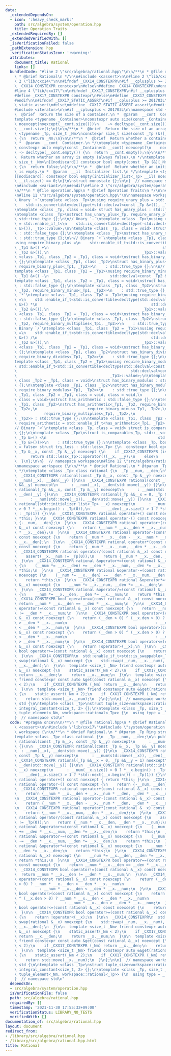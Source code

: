 ```yaml
---
data:
  _extendedDependsOn:
  - icon: ':heavy_check_mark:'
    path: src/algebra/system/operation.hpp
    title: Operation Traits
  _extendedRequiredBy: []
  _extendedVerifiedWith: []
  _isVerificationFailed: false
  _pathExtension: hpp
  _verificationStatusIcon: ':warning:'
  attributes:
    document_title: Rational
    links: []
  bundledCode: "#line 2 \"src/algebra/rational.hpp\"\n\n/**\n * @file rational.hpp\n\
    \ * @brief Rational\n */\n\n#include <cassert>\n\n#line 2 \"lib/cxx17\"\n\n#line\
    \ 2 \"lib/cxx14\"\n\n#ifndef _CXX14_CONSTEXPR\n#if __cplusplus >= 201402L\n#define\
    \ _CXX14_CONSTEXPR constexpr\n#else\n#define _CXX14_CONSTEXPR\n#endif\n#endif\n\
    #line 4 \"lib/cxx17\"\n\n#ifndef _CXX17_CONSTEXPR\n#if __cplusplus >= 201703L\n\
    #define _CXX17_CONSTEXPR constexpr\n#else\n#define _CXX17_CONSTEXPR\n#endif\n\
    #endif\n\n#ifndef _CXX17_STATIC_ASSERT\n#if __cplusplus >= 201703L\n#define _CXX17_STATIC_ASSERT\
    \ static_assert\n#else\n#define _CXX17_STATIC_ASSERT assert\n#endif\n#endif\n\n\
    #include <iterator>\n\n#if __cplusplus < 201703L\n\nnamespace std {\n\n/**\n *\
    \  @brief  Return the size of a container.\n *  @param  __cont  Container.\n */\n\
    template <typename _Container>\nconstexpr auto size(const _Container& __cont)\
    \ noexcept(noexcept(__cont.size()))\n    -> decltype(__cont.size()) {\n  return\
    \ __cont.size();\n}\n\n/**\n *  @brief  Return the size of an array.\n */\ntemplate\
    \ <typename _Tp, size_t _Nm>\nconstexpr size_t size(const _Tp (&)[_Nm]) noexcept\
    \ {\n  return _Nm;\n}\n\n/**\n *  @brief  Return whether a container is empty.\n\
    \ *  @param  __cont  Container.\n */\ntemplate <typename _Container>\n[[nodiscard]]\
    \ constexpr auto empty(const _Container& __cont) noexcept(\n    noexcept(__cont.empty()))\
    \ -> decltype(__cont.empty()) {\n  return __cont.empty();\n}\n\n/**\n *  @brief\
    \  Return whether an array is empty (always false).\n */\ntemplate <typename _Tp,\
    \ size_t _Nm>\n[[nodiscard]] constexpr bool empty(const _Tp (&)[_Nm]) noexcept\
    \ {\n  return false;\n}\n\n/**\n *  @brief  Return whether an initializer_list\
    \ is empty.\n *  @param  __il  Initializer list.\n */\ntemplate <typename _Tp>\n\
    [[nodiscard]] constexpr bool empty(initializer_list<_Tp> __il) noexcept {\n  return\
    \ __il.size() == 0;\n}\n\nstruct monostate {};\n\n}  // namespace std\n\n#else\n\
    \n#include <variant>\n\n#endif\n#line 2 \"src/algebra/system/operation.hpp\"\n\
    \n/**\n * @file operation.hpp\n * @brief Operation Traits\n */\n\n#include <type_traits>\n\
    \n#line 11 \"src/algebra/system/operation.hpp\"\n\nnamespace workspace {\n\n//\
    \ Unary `+`\ntemplate <class _Tp>\nusing require_unary_plus = std::enable_if_t<\n\
    \    std::is_convertible<decltype(+std::declval<const _Tp &>()), _Tp>::value>;\n\
    \ntemplate <class _Tp, class = void> struct has_unary_plus : std::false_type {};\n\
    \ntemplate <class _Tp>\nstruct has_unary_plus<_Tp, require_unary_plus<_Tp>> :\
    \ std::true_type {};\n\n// Unary `-`\ntemplate <class _Tp>\nusing require_unary_minus\
    \ = std::enable_if_t<\n    std::is_convertible<decltype(-std::declval<const _Tp\
    \ &>()), _Tp>::value>;\n\ntemplate <class _Tp, class = void> struct has_unary_minus\
    \ : std::false_type {};\n\ntemplate <class _Tp>\nstruct has_unary_minus<_Tp, require_unary_minus<_Tp>>\
    \ : std::true_type {};\n\n// Binary `+`\ntemplate <class _Tp1, class _Tp2 = _Tp1>\n\
    using require_binary_plus =\n    std::enable_if_t<std::is_convertible<decltype(std::declval<const\
    \ _Tp1 &>() +\n                                                  std::declval<const\
    \ _Tp2 &>()),\n                                         _Tp1>::value>;\n\ntemplate\
    \ <class _Tp1, class _Tp2 = _Tp1, class = void>\nstruct has_binary_plus : std::false_type\
    \ {};\n\ntemplate <class _Tp1, class _Tp2>\nstruct has_binary_plus<_Tp1, _Tp2,\
    \ require_binary_plus<_Tp1, _Tp2>>\n    : std::true_type {};\n\n// Binary `-`\n\
    template <class _Tp1, class _Tp2 = _Tp1>\nusing require_binary_minus =\n    std::__void_t<decltype(std::declval<const\
    \ _Tp1 &>() -\n                           std::declval<const _Tp2 &>())>;\n\n\
    template <class _Tp1, class _Tp2 = _Tp1, class = void>\nstruct has_binary_minus\
    \ : std::false_type {};\n\ntemplate <class _Tp1, class _Tp2>\nstruct has_binary_minus<_Tp1,\
    \ _Tp2, require_binary_minus<_Tp1, _Tp2>>\n    : std::true_type {};\n\n// Binary\
    \ `*`\ntemplate <class _Tp1, class _Tp2 = _Tp1>\nusing require_binary_multiplies\
    \ =\n    std::enable_if_t<std::is_convertible<decltype(std::declval<const _Tp1\
    \ &>() *\n                                                  std::declval<const\
    \ _Tp2 &>()),\n                                         _Tp1>::value>;\n\ntemplate\
    \ <class _Tp1, class _Tp2 = _Tp1, class = void>\nstruct has_binary_multiplies\
    \ : std::false_type {};\n\ntemplate <class _Tp1, class _Tp2>\nstruct has_binary_multiplies<_Tp1,\
    \ _Tp2, require_binary_multiplies<_Tp1, _Tp2>>\n    : std::true_type {};\n\n//\
    \ Binary `/`\ntemplate <class _Tp1, class _Tp2 = _Tp1>\nusing require_binary_divides\
    \ =\n    std::enable_if_t<std::is_convertible<decltype(std::declval<const _Tp1\
    \ &>() /\n                                                  std::declval<const\
    \ _Tp2 &>()),\n                                         _Tp1>::value>;\n\ntemplate\
    \ <class _Tp1, class _Tp2 = _Tp1, class = void>\nstruct has_binary_divides : std::false_type\
    \ {};\n\ntemplate <class _Tp1, class _Tp2>\nstruct has_binary_divides<_Tp1, _Tp2,\
    \ require_binary_divides<_Tp1, _Tp2>>\n    : std::true_type {};\n\n// Binary `%`\n\
    template <class _Tp1, class _Tp2 = _Tp1>\nusing require_binary_modulus =\n   \
    \ std::enable_if_t<std::is_convertible<decltype(std::declval<const _Tp1 &>() %\n\
    \                                                  std::declval<const _Tp2 &>()),\n\
    \                                         _Tp1>::value>;\n\ntemplate <class _Tp1,\
    \ class _Tp2 = _Tp1, class = void>\nstruct has_binary_modulus : std::false_type\
    \ {};\n\ntemplate <class _Tp1, class _Tp2>\nstruct has_binary_modulus<_Tp1, _Tp2,\
    \ require_binary_modulus<_Tp1, _Tp2>>\n    : std::true_type {};\n\ntemplate <class\
    \ _Tp1, class _Tp2 = _Tp1, class = void, class = void,\n          class = void,\
    \ class = void>\nstruct has_arithmetic : std::false_type {};\n\ntemplate <class\
    \ _Tp1, class _Tp2>\nstruct has_arithmetic<_Tp1, _Tp2, require_binary_plus<_Tp1,\
    \ _Tp2>,\n                      require_binary_minus<_Tp1, _Tp2>,\n          \
    \            require_binary_multiplies<_Tp1, _Tp2>,\n                      require_binary_divides<_Tp1,\
    \ _Tp2>> : std::true_type {};\n\ntemplate <class _Tp1, class _Tp2 = _Tp1>\nusing\
    \ require_arithmetic = std::enable_if_t<has_arithmetic<_Tp1, _Tp2>::value>;\n\n\
    // Binary `<`\ntemplate <class _Tp, class = void> struct is_comparable : std::false_type\
    \ {};\n\ntemplate <class _Tp>\nstruct is_comparable<_Tp, std::__void_t<decltype(std::declval<const\
    \ _Tp &>() <\n                                                 std::declval<const\
    \ _Tp &>())>>\n    : std::true_type {};\n\ntemplate <class _Tp, bool _Default\
    \ = false> struct try_less : std::less<_Tp> {\n  constexpr bool operator()(const\
    \ _Tp &__x, const _Tp &__y) noexcept {\n    if _CXX17_CONSTEXPR (is_comparable<_Tp>::value)\n\
    \      return std::less<_Tp>::operator()(__x, __y);\n    else\n      return _Default;\n\
    \  }\n};\n\n}  // namespace workspace\n#line 12 \"src/algebra/rational.hpp\"\n\
    \nnamespace workspace {\n\n/**\n * @brief Rational.\n * @tparam _Tp Ring structure\n\
    \ */\ntemplate <class _Tp> class rational {\n  _Tp __num, __den;\n\n public:\n\
    \  _CXX14_CONSTEXPR rational(const _Tp &__x, const _Tp &__y) noexcept\n      :\
    \ __num(__x), __den(__y) {}\n\n  _CXX14_CONSTEXPR rational(const _Tp &__x, _Tp\
    \ &&__y) noexcept\n      : __num(__x), __den(std::move(__y)) {}\n\n  _CXX14_CONSTEXPR\
    \ rational(_Tp &&__x, const _Tp &__y) noexcept\n      : __num(std::move(__x)),\
    \ __den(__y) {}\n\n  _CXX14_CONSTEXPR rational(_Tp &&__x = 0, _Tp &&__y = 1) noexcept\n\
    \      : __num(std::move(__x)), __den(std::move(__y)) {}\n\n  _CXX14_CONSTEXPR\
    \ rational(std::initializer_list<_Tp> __x) noexcept\n      : __num(__x.size()\
    \ > 0 ? *__x.begin() : _Tp(0)),\n        __den(__x.size() > 1 ? *std::next(__x.begin())\
    \ : _Tp(1)) {}\n\n  _CXX14_CONSTEXPR rational operator+() const noexcept { return\
    \ *this; }\n\n  _CXX14_CONSTEXPR rational operator-() const noexcept {\n    return\
    \ {-__num, __den};\n  }\n\n  _CXX14_CONSTEXPR rational operator+(const rational\
    \ &__x) const noexcept {\n    return {__num * __x.__den + __x.__num * __den, __den\
    \ * __x.__den};\n  }\n\n  _CXX14_CONSTEXPR rational operator-(const rational &__x)\
    \ const noexcept {\n    return {__num * __x.__den - __x.__num * __den, __den *\
    \ __x.__den};\n  }\n\n  _CXX14_CONSTEXPR rational operator*(const rational &__x)\
    \ const noexcept {\n    return {__num * __x.__num, __den * __x.__den};\n  }\n\n\
    \  _CXX14_CONSTEXPR rational operator/(const rational &__x) const noexcept {\n\
    \    assert(__x.__num != _Tp(0));\n    return {__num * __x.__den, __den * __x.__num};\n\
    \  }\n\n  _CXX14_CONSTEXPR rational &operator+=(const rational &__x) noexcept\
    \ {\n    (__num *= __x.__den) += __den * __x.__num, __den *= __x.__den;\n    return\
    \ *this;\n  }\n\n  _CXX14_CONSTEXPR rational &operator-=(const rational &__x)\
    \ noexcept {\n    (__num *= __x.__den) -= __den * __x.__num, __den *= __x.__den;\n\
    \    return *this;\n  }\n\n  _CXX14_CONSTEXPR rational &operator*=(const rational\
    \ &__x) noexcept {\n    __num *= __x.__num, __den *= __x.__den;\n    return *this;\n\
    \  }\n\n  _CXX14_CONSTEXPR rational &operator/=(const rational &__x) noexcept\
    \ {\n    __num *= __x.__den, __den *= __x.__num;\n    return *this;\n  }\n\n \
    \ _CXX14_CONSTEXPR bool operator==(const rational &__x) const noexcept {\n   \
    \ return __num * __x.__den == __den * __x.__num;\n  }\n\n  _CXX14_CONSTEXPR bool\
    \ operator!=(const rational &__x) const noexcept {\n    return __num * __x.__den\
    \ != __den * __x.__num;\n  }\n\n  _CXX14_CONSTEXPR bool operator<(const rational\
    \ &__x) const noexcept {\n    return (__den > 0) ^ (__x.den > 0) ? __num * __x.__den\
    \ > __den * __x.__num\n                                       : __num * __x.__den\
    \ < __den * __x.__num;\n  }\n\n  _CXX14_CONSTEXPR bool operator>(const rational\
    \ &__x) const noexcept {\n    return (__den > 0) ^ (__x.den > 0) ? __num * __x.__den\
    \ < __den * __x.__num\n                                       : __num * __x.__den\
    \ > __den * __x.__num;\n  }\n\n  _CXX14_CONSTEXPR bool operator<=(const rational\
    \ &__x) const noexcept {\n    return !operator>(__x);\n  }\n\n  _CXX14_CONSTEXPR\
    \ bool operator>=(const rational &__x) const noexcept {\n    return !operator<(__x);\n\
    \  }\n\n  _CXX14_CONSTEXPR\n  std::enable_if_t<std::is_swappable<_Tp>::value>\
    \ swap(rational &__x) noexcept {\n    std::swap(__num, __x.__num), std::swap(__den,\
    \ __x.__den);\n  }\n\n  template <size_t _Nm> friend constexpr auto &get(rational\
    \ &__x) noexcept {\n    static_assert(_Nm < 2);\n    if _CXX17_CONSTEXPR (_Nm)\
    \ return __x.__den;\n    return __x.__num;\n  }\n\n  template <size_t _Nm>\n \
    \ friend constexpr const auto &get(const rational &__x) noexcept {\n    static_assert(_Nm\
    \ < 2);\n    if _CXX17_CONSTEXPR (_Nm) return __x.__den;\n    return __x.__num;\n\
    \  }\n\n  template <size_t _Nm> friend constexpr auto &&get(rational &&__x) noexcept\
    \ {\n    static_assert(_Nm < 2);\n    if _CXX17_CONSTEXPR (_Nm) return std::move(__x.__den);\n\
    \    return std::move(__x.__num);\n  }\n};\n\n}  // namespace workspace\n\nnamespace\
    \ std {\n\ntemplate <class _Tp>\nstruct tuple_size<workspace::rational<_Tp>> :\
    \ integral_constant<size_t, 2> {};\n\ntemplate <class _Tp, size_t _Nm>\nstruct\
    \ tuple_element<_Nm, workspace::rational<_Tp>> {\n  using type = _Tp;\n};\n\n\
    }  // namespace std\n"
  code: "#pragma once\n\n/**\n * @file rational.hpp\n * @brief Rational\n */\n\n#include\
    \ <cassert>\n\n#include \"lib/cxx17\"\n#include \"system/operation.hpp\"\n\nnamespace\
    \ workspace {\n\n/**\n * @brief Rational.\n * @tparam _Tp Ring structure\n */\n\
    template <class _Tp> class rational {\n  _Tp __num, __den;\n\n public:\n  _CXX14_CONSTEXPR\
    \ rational(const _Tp &__x, const _Tp &__y) noexcept\n      : __num(__x), __den(__y)\
    \ {}\n\n  _CXX14_CONSTEXPR rational(const _Tp &__x, _Tp &&__y) noexcept\n    \
    \  : __num(__x), __den(std::move(__y)) {}\n\n  _CXX14_CONSTEXPR rational(_Tp &&__x,\
    \ const _Tp &__y) noexcept\n      : __num(std::move(__x)), __den(__y) {}\n\n \
    \ _CXX14_CONSTEXPR rational(_Tp &&__x = 0, _Tp &&__y = 1) noexcept\n      : __num(std::move(__x)),\
    \ __den(std::move(__y)) {}\n\n  _CXX14_CONSTEXPR rational(std::initializer_list<_Tp>\
    \ __x) noexcept\n      : __num(__x.size() > 0 ? *__x.begin() : _Tp(0)),\n    \
    \    __den(__x.size() > 1 ? *std::next(__x.begin()) : _Tp(1)) {}\n\n  _CXX14_CONSTEXPR\
    \ rational operator+() const noexcept { return *this; }\n\n  _CXX14_CONSTEXPR\
    \ rational operator-() const noexcept {\n    return {-__num, __den};\n  }\n\n\
    \  _CXX14_CONSTEXPR rational operator+(const rational &__x) const noexcept {\n\
    \    return {__num * __x.__den + __x.__num * __den, __den * __x.__den};\n  }\n\
    \n  _CXX14_CONSTEXPR rational operator-(const rational &__x) const noexcept {\n\
    \    return {__num * __x.__den - __x.__num * __den, __den * __x.__den};\n  }\n\
    \n  _CXX14_CONSTEXPR rational operator*(const rational &__x) const noexcept {\n\
    \    return {__num * __x.__num, __den * __x.__den};\n  }\n\n  _CXX14_CONSTEXPR\
    \ rational operator/(const rational &__x) const noexcept {\n    assert(__x.__num\
    \ != _Tp(0));\n    return {__num * __x.__den, __den * __x.__num};\n  }\n\n  _CXX14_CONSTEXPR\
    \ rational &operator+=(const rational &__x) noexcept {\n    (__num *= __x.__den)\
    \ += __den * __x.__num, __den *= __x.__den;\n    return *this;\n  }\n\n  _CXX14_CONSTEXPR\
    \ rational &operator-=(const rational &__x) noexcept {\n    (__num *= __x.__den)\
    \ -= __den * __x.__num, __den *= __x.__den;\n    return *this;\n  }\n\n  _CXX14_CONSTEXPR\
    \ rational &operator*=(const rational &__x) noexcept {\n    __num *= __x.__num,\
    \ __den *= __x.__den;\n    return *this;\n  }\n\n  _CXX14_CONSTEXPR rational &operator/=(const\
    \ rational &__x) noexcept {\n    __num *= __x.__den, __den *= __x.__num;\n   \
    \ return *this;\n  }\n\n  _CXX14_CONSTEXPR bool operator==(const rational &__x)\
    \ const noexcept {\n    return __num * __x.__den == __den * __x.__num;\n  }\n\n\
    \  _CXX14_CONSTEXPR bool operator!=(const rational &__x) const noexcept {\n  \
    \  return __num * __x.__den != __den * __x.__num;\n  }\n\n  _CXX14_CONSTEXPR bool\
    \ operator<(const rational &__x) const noexcept {\n    return (__den > 0) ^ (__x.den\
    \ > 0) ? __num * __x.__den > __den * __x.__num\n                             \
    \          : __num * __x.__den < __den * __x.__num;\n  }\n\n  _CXX14_CONSTEXPR\
    \ bool operator>(const rational &__x) const noexcept {\n    return (__den > 0)\
    \ ^ (__x.den > 0) ? __num * __x.__den < __den * __x.__num\n                  \
    \                     : __num * __x.__den > __den * __x.__num;\n  }\n\n  _CXX14_CONSTEXPR\
    \ bool operator<=(const rational &__x) const noexcept {\n    return !operator>(__x);\n\
    \  }\n\n  _CXX14_CONSTEXPR bool operator>=(const rational &__x) const noexcept\
    \ {\n    return !operator<(__x);\n  }\n\n  _CXX14_CONSTEXPR\n  std::enable_if_t<std::is_swappable<_Tp>::value>\
    \ swap(rational &__x) noexcept {\n    std::swap(__num, __x.__num), std::swap(__den,\
    \ __x.__den);\n  }\n\n  template <size_t _Nm> friend constexpr auto &get(rational\
    \ &__x) noexcept {\n    static_assert(_Nm < 2);\n    if _CXX17_CONSTEXPR (_Nm)\
    \ return __x.__den;\n    return __x.__num;\n  }\n\n  template <size_t _Nm>\n \
    \ friend constexpr const auto &get(const rational &__x) noexcept {\n    static_assert(_Nm\
    \ < 2);\n    if _CXX17_CONSTEXPR (_Nm) return __x.__den;\n    return __x.__num;\n\
    \  }\n\n  template <size_t _Nm> friend constexpr auto &&get(rational &&__x) noexcept\
    \ {\n    static_assert(_Nm < 2);\n    if _CXX17_CONSTEXPR (_Nm) return std::move(__x.__den);\n\
    \    return std::move(__x.__num);\n  }\n};\n\n}  // namespace workspace\n\nnamespace\
    \ std {\n\ntemplate <class _Tp>\nstruct tuple_size<workspace::rational<_Tp>> :\
    \ integral_constant<size_t, 2> {};\n\ntemplate <class _Tp, size_t _Nm>\nstruct\
    \ tuple_element<_Nm, workspace::rational<_Tp>> {\n  using type = _Tp;\n};\n\n\
    }  // namespace std\n"
  dependsOn:
  - src/algebra/system/operation.hpp
  isVerificationFile: false
  path: src/algebra/rational.hpp
  requiredBy: []
  timestamp: '2021-11-30 17:55:32+09:00'
  verificationStatus: LIBRARY_NO_TESTS
  verifiedWith: []
documentation_of: src/algebra/rational.hpp
layout: document
redirect_from:
- /library/src/algebra/rational.hpp
- /library/src/algebra/rational.hpp.html
title: Rational
---
```

